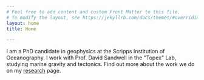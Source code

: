 ```yaml
---
# Feel free to add content and custom Front Matter to this file.
# To modify the layout, see https://jekyllrb.com/docs/themes/#overriding-theme-defaults
layout: home
title: Home

---
```


I am a PhD candidate in geophysics at the Scripps Institution of Oceanography. I work with Prof. David Sandwell in the "Topex" Lab, studying marine gravity and tectonics. Find out more about the work we do on my [research](research.markdown) page.
